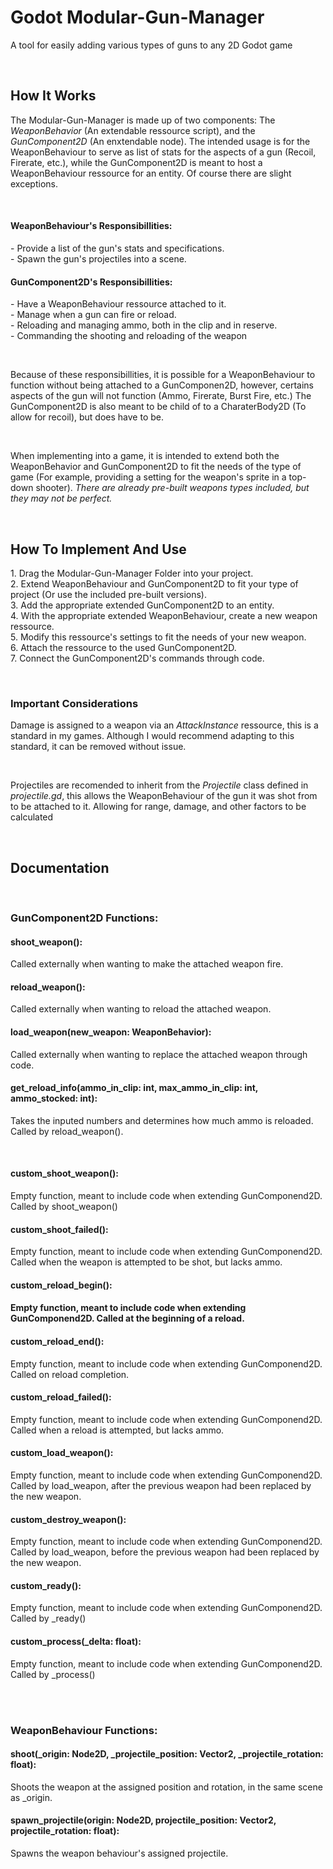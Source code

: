 <h1>Godot Modular-Gun-Manager</h1>
<p>A tool for easily adding various types of guns to any 2D Godot game</p>

<br>

<h2>How It Works</h2>
<p>The Modular-Gun-Manager is made up of two components: The <i>WeaponBehavior</i> (An extendable ressource script), and the <i>GunComponent2D</i> (An enxtendable node). The intended usage is for the WeaponBehaviour to serve as list of stats for the aspects of a gun (Recoil, Firerate, etc.), while the GunComponent2D is meant to host a WeaponBehaviour ressource for an entity. Of course there are slight exceptions.</p>

<br>

<h4>WeaponBehaviour's Responsibillities:</h4>
<p>
- Provide a list of the gun's stats and specifications. <br>
- Spawn the gun's projectiles into a scene. <br>
</p>

<h4>GunComponent2D's Responsibillities:</h4>
<p>
- Have a WeaponBehaviour ressource attached to it. <br>
- Manage when a gun can fire or reload. <br>
- Reloading and managing ammo, both in the clip and in reserve. <br>
- Commanding the shooting and reloading of the weapon <br>
</p>

<br>
<p>Because of these responsibillities, it is possible for a WeaponBehaviour to function without being attached to a GunComponen2D, however, certains aspects of the gun will not function (Ammo, Firerate, Burst Fire, etc.) The GunComponent2D is also meant to be child of to a CharaterBody2D (To allow for recoil), but does have to be.</p>

<br>
<p>When implementing into a game, it is intended to extend both the WeaponBehavior and GunComponent2D to fit the needs of the type of game (For example, providing a setting for the weapon's sprite in a top-down shooter). <i>There are already pre-built weapons types included, but they may not be perfect.</i></p>

<br>

<h2>How To Implement And Use</h2>
<p>
  1. Drag the Modular-Gun-Manager Folder into your project. <br>
  2. Extend WeaponBehaviour and GunComponent2D to fit your type of project (Or use the included pre-built versions). <br>
  3. Add the appropriate extended GunComponent2D to an entity. <br>
  4. With the appropriate extended WeaponBehaviour, create a new weapon ressource. <br>
  5. Modify this ressource's settings to fit the needs of your new weapon. <br>
  6. Attach the ressource to the used GunComponent2D. <br>
  7. Connect the GunComponent2D's commands through code. <br>
</p>
<br>

<h3>Important Considerations</h3>
<p>Damage is assigned to a weapon via an <i>AttackInstance</i> ressource, this is a standard in my games. Although I would recommend adapting to this standard, it can be removed without issue.</p>
<br>
<p>Projectiles are recomended to inherit from the <i>Projectile</i> class defined in <i>projectile.gd</i>, this allows the WeaponBehaviour of the gun it was shot from to be attached to it. Allowing for range, damage, and other factors to be calculated</p>

<br>
<h2>Documentation</h2>
<br>
<h3>GunComponent2D Functions:</h3>
<h4>shoot_weapon():</h4>
<p>Called externally when wanting to make the attached weapon fire.</p>
<h4>reload_weapon():</h4>
<p>Called externally when wanting to reload the attached weapon.</p>
<h4>load_weapon(new_weapon: WeaponBehavior):</h4>
<p>Called externally when wanting to replace the attached weapon through code.</p>
<h4>get_reload_info(ammo_in_clip: int, max_ammo_in_clip: int, ammo_stocked: int):</h4>
<p>Takes the inputed numbers and determines how much ammo is reloaded. Called by reload_weapon().</p>
<br>
<h4>custom_shoot_weapon():</h4>
<p>Empty function, meant to include code when extending GunComponend2D. Called by shoot_weapon()</p>
<h4>custom_shoot_failed():</h4>
<p>Empty function, meant to include code when extending GunComponend2D. Called when the weapon is attempted to be shot, but lacks ammo.</p>
<h4>custom_reload_begin():<h4>
<p>Empty function, meant to include code when extending GunComponend2D. Called at the beginning of a reload.</p>
<h4>custom_reload_end():</h4>
<p>Empty function, meant to include code when extending GunComponend2D. Called on reload completion.</p>
<h4>custom_reload_failed():</h4>
<p>Empty function, meant to include code when extending GunComponend2D. Called when a reload is attempted, but lacks ammo.</p>
<h4>custom_load_weapon():</h4>
<p>Empty function, meant to include code when extending GunComponend2D. Called by load_weapon, after the previous weapon had been replaced by the new weapon.</p>
<h4>custom_destroy_weapon():</h4>
<p>Empty function, meant to include code when extending GunComponend2D. Called by load_weapon, before the previous weapon had been replaced by the new weapon.</p>
<h4>custom_ready():</h4>  
<p>Empty function, meant to include code when extending GunComponend2D. Called by _ready()</p>
<h4>custom_process(_delta: float):</h4>
<p>Empty function, meant to include code when extending GunComponend2D. Called by _process()</p>
<br>
<br>

<h3>WeaponBehaviour Functions:</h3>
<h4>shoot(_origin: Node2D, _projectile_position: Vector2, _projectile_rotation: float):</h4>
<p>Shoots the weapon at the assigned position and rotation, in the same scene as _origin.</p>
<h4>spawn_projectile(origin: Node2D, projectile_position: Vector2, projectile_rotation: float):</h4>
<p>Spawns the weapon behaviour's assigned projectile.</p>
